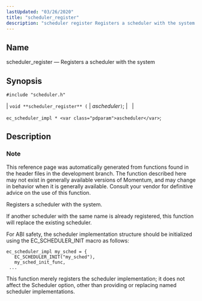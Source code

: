 ```yaml
---
lastUpdated: "03/26/2020"
title: "scheduler_register"
description: "scheduler register Registers a scheduler with the system void scheduler register ascheduler ec scheduler impl ascheduler This reference page was automatically generated from functions found in the header files in the development branch The function described here may not exist in generally available versions of Momentum and may change in..."
---
```


<a name="apis.scheduler_register"></a> 
## Name

scheduler_register — Registers a scheduler with the system

## Synopsis

`#include "scheduler.h"`

| `void **scheduler_register** (` | <var class="pdparam">ascheduler</var>`)`; |   |

`ec_scheduler_impl * <var class="pdparam">ascheduler</var>`;<a name="idp58918640"></a> 
## Description

### Note

This reference page was automatically generated from functions found in the header files in the development branch. The function described here may not exist in generally available versions of Momentum, and may change in behavior when it is generally available. Consult your vendor for definitive advice on the use of this function.

Registers a scheduler with the system.

If another scheduler with the same name is already registered, this function will replace the existing scheduler.

For ABI safety, the scheduler implementation structure should be initialized using the EC_SCHEDULER_INIT macro as follows:

```
ec_scheduler_impl my_sched = {
   EC_SCHEDULER_INIT("my_sched"),
   my_sched_init_func,
 ...
```

This function merely registers the scheduler implementation; it does not affect the Scheduler option, other than providing or replacing named scheduler implementations.